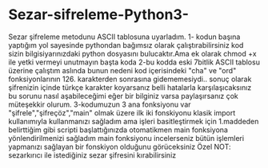# Sezar-sifreleme-Python3-
Sezar şifreleme metodunu ASCII tablosuna uyarladım.
1- kodun başına yaptığım yol sayesinde pythondan bağımsız olarak çalıştırabilirsiniz kod sizin bilgisiyarınızdaki python dosyasını bulucaktır.Ama ek olarak chmod +x ile yetki vermeyi unutmayın başta koda
2-bu kodda eski 7bitlik ASCII tablosu üzerine çalıştım aslında bunun nedeni kod içerisindeki "cha" ve "ord" fonksiyonlarının 126. karakterden sonrasına gidememesiydi.. sonuç olarak şifrenizin içinde türkçe karakter koyarsanız belli hatalarla karşılaşıcaksınız bu sorunu nasıl aşabileceğimi eğer bir bilginiz varsa paylaşırsanız çok müteşekkir olurum.
3-kodumuzun 3 ana fonksiyonu var "şifrele","şifreçöz","main" olmak üzere ilk iki fonskiyonu klasik import kullanımıyla kullanmanızı sağladım ama işleri basitleştirmek için 1.maddeden belirttiğim gibi scripti başlattığınızda otomatikmen main fonksiyona yönlendirilmenizi sağladım main fonksiyonu incelerseniz bütün işlemleri yapmanızı sağlayan bir fonskiyon olduğunu görüceksiniz
Özel NOT: sezarkırıcı ile istediğiniz sezar şifresini kırabilirsiniz
